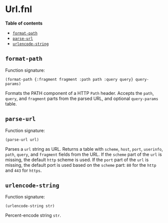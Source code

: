 # Url.fnl

**Table of contents**

- [`format-path`](#format-path)
- [`parse-url`](#parse-url)
- [`urlencode-string`](#urlencode-string)

## `format-path`
Function signature:

```
(format-path {:fragment fragment :path path :query query} query-params)
```

Formats the PATH component of a HTTP `Path` header.
Accepts the `path`, `query`, and `fragment` parts from the parsed URL, and optional  `query-params` table.

## `parse-url`
Function signature:

```
(parse-url url)
```

Parses a `url` string as URL.
Returns a table with `scheme`, `host`, `port`, `userinfo`, `path`,
`query`, and `fragment` fields from the URL.  If the `scheme` part of
the `url` is missing, the default `http` scheme is used.  If the
`port` part of the `url` is missing, the default port is used based on
the `scheme` part: `80` for the `http` and `443` for `https`.

## `urlencode-string`
Function signature:

```
(urlencode-string str)
```

Percent-encode string `str`.


<!-- Generated with Fenneldoc v1.0.1
     https://gitlab.com/andreyorst/fenneldoc -->
